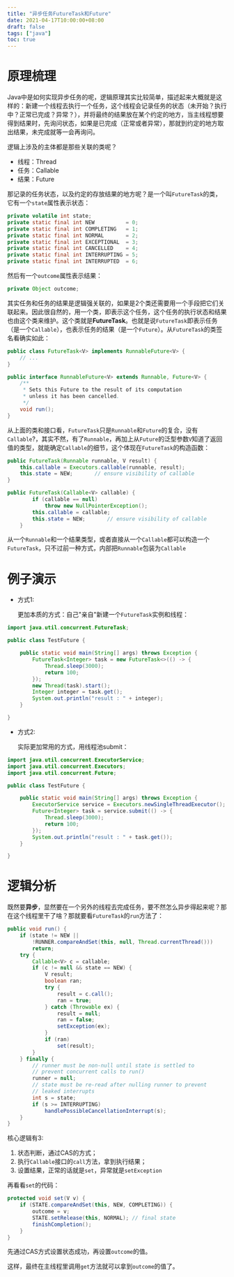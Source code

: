 ```yaml
---
title: "异步任务FutureTask和Future"
date: 2021-04-17T10:00:00+08:00
draft: false
tags: ["java"]
toc: true
---
```


# 原理梳理

Java中是如何实现异步任务的呢，逻辑原理其实比较简单，描述起来大概就是这样的：新建一个线程去执行一个任务，这个线程会记录任务的状态（未开始？执行中？正常已完成？异常？），并将最终的结果放在某个约定的地方，当主线程想要得到结果时，先询问状态，如果是已完成（正常或者异常），那就到约定的地方取出结果，未完成就等一会再询问。

逻辑上涉及的主体都是那些关联的类呢？

- 线程：Thread
- 任务：Callable
- 结果：Future

那记录的任务状态，以及约定的存放结果的地方呢？是一个叫`FutureTask`的类，它有一个`state`属性表示状态：

```java
private volatile int state;
private static final int NEW          = 0;
private static final int COMPLETING   = 1;
private static final int NORMAL       = 2;
private static final int EXCEPTIONAL  = 3;
private static final int CANCELLED    = 4;
private static final int INTERRUPTING = 5;
private static final int INTERRUPTED  = 6;
```

然后有一个`outcome`属性表示结果：

```java
private Object outcome;
```

其实任务和任务的结果是逻辑强关联的，如果是2个类还需要用一个手段把它们关联起来。因此很自然的，用一个类，即表示这个任务，这个任务的执行状态和结果也由这个类来维护。这个类就是**FutureTask**。也就是说`FutureTask`即表示任务（是一个`Callable`），也表示任务的结果（是一个`Future`）。从`FutureTask`的类签名看确实如此：

```java
public class FutureTask<V> implements RunnableFuture<V> {
    // ...
}
```

```java
public interface RunnableFuture<V> extends Runnable, Future<V> {
    /**
     * Sets this Future to the result of its computation
     * unless it has been cancelled.
     */
    void run();
}
```

从上面的类和接口看，`FutureTask`只是`Runnable`和`Future`的复合，没有`Callable`?，其实不然，有了`Runnable`，再加上从`Future`的泛型参数`V`知道了返回值的类型，就能确定`Callable`的细节，这个体现在`FutureTask`的构造函数：

```java
public FutureTask(Runnable runnable, V result) {
    this.callable = Executors.callable(runnable, result);
    this.state = NEW;       // ensure visibility of callable
}
```

```java
public FutureTask(Callable<V> callable) {
        if (callable == null)
            throw new NullPointerException();
        this.callable = callable;
        this.state = NEW;       // ensure visibility of callable
    }
```

从一个`Runnable`和一个结果类型，或者直接从一个`Callable`都可以构造一个`FutureTask`，只不过前一种方式，内部把`Runnable`包装为`Callable`

# 例子演示

- 方式1:

  更加本质的方式：自己"亲自"新建一个`FutureTask`实例和线程：

```java
import java.util.concurrent.FutureTask;

public class TestFuture {

    public static void main(String[] args) throws Exception {
        FutureTask<Integer> task = new FutureTask<>(() -> {
            Thread.sleep(3000);
            return 100;
        });
        new Thread(task).start();
        Integer integer = task.get();
        System.out.println("result : " + integer);
    }

}
```

- 方式2:

  实际更加常用的方式，用线程池submit：

```java
import java.util.concurrent.ExecutorService;
import java.util.concurrent.Executors;
import java.util.concurrent.Future;

public class TestFuture {

    public static void main(String[] args) throws Exception {
        ExecutorService service = Executors.newSingleThreadExecutor();
        Future<Integer> task = service.submit(() -> {
            Thread.sleep(3000);
            return 100;
        });
        System.out.println("result : " + task.get());
    }

}
```

# 逻辑分析

既然要**异步**，显然要在一个另外的线程去完成任务，要不然怎么异步得起来呢？那在这个线程里干了啥？那就要看`FutureTask`的`run`方法了：

```java
public void run() {
    if (state != NEW ||
        !RUNNER.compareAndSet(this, null, Thread.currentThread()))
        return;
    try {
        Callable<V> c = callable;
        if (c != null && state == NEW) {
            V result;
            boolean ran;
            try {
                result = c.call();
                ran = true;
            } catch (Throwable ex) {
                result = null;
                ran = false;
                setException(ex);
            }
            if (ran)
                set(result);
        }
    } finally {
        // runner must be non-null until state is settled to
        // prevent concurrent calls to run()
        runner = null;
        // state must be re-read after nulling runner to prevent
        // leaked interrupts
        int s = state;
        if (s >= INTERRUPTING)
            handlePossibleCancellationInterrupt(s);
    }
}
```

核心逻辑有3:
1. 状态判断，通过CAS的方式；
2. 执行`Callable`接口的`call`方法，拿到执行结果；
3. 设置结果，正常的话就是`set`，异常就是`setException`

再看看`set`的代码：

```java
protected void set(V v) {
    if (STATE.compareAndSet(this, NEW, COMPLETING)) {
        outcome = v;
        STATE.setRelease(this, NORMAL); // final state
        finishCompletion();
    }
}
```

先通过CAS方式设置状态成功，再设置`outcome`的值。

这样，最终在主线程里调用`get`方法就可以拿到`outcome`的值了。
